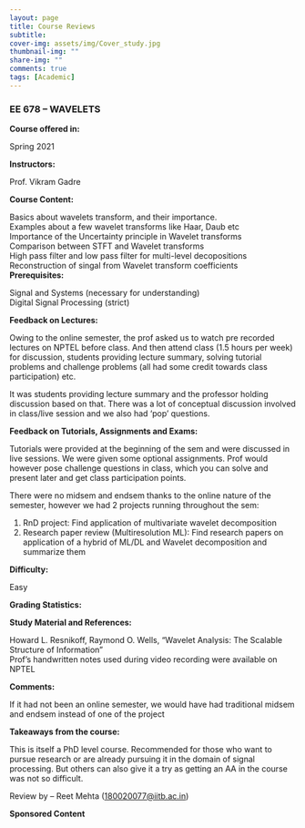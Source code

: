 ```yaml
---
layout: page
title: Course Reviews
subtitle:
cover-img: assets/img/Cover_study.jpg
thumbnail-img: ""
share-img: ""
comments: true
tags: [Academic]
---
```


### EE 678 – WAVELETS
**Course offered in:**

Spring 2021 <br>

**Instructors:**

Prof. Vikram Gadre <br>

**Course Content:**

Basics about wavelets transform, and their importance. <br>
Examples about a few wavelet transforms like Haar, Daub etc <br>
Importance of the Uncertainty principle in Wavelet transforms <br>
Comparison between STFT and Wavelet transforms <br>
High pass filter and low pass filter for multi-level decopositions <br>
Reconstruction of singal from Wavelet transform coefficients <br>
**Prerequisites:**

Signal and Systems (necessary for understanding) <br>
Digital Signal Processing (strict) <br>

**Feedback on Lectures:**

Owing to the online semester, the prof asked us to watch pre recorded lectures on NPTEL before class. And then attend class (1.5 hours per week) for discussion, students providing lecture summary, solving tutorial problems and challenge problems (all had some credit towards class participation) etc. <br>

It was students providing lecture summary and the professor holding discussion based on that. There was a lot of conceptual discussion involved in class/live session and we also had ‘pop’ questions. <br>

**Feedback on Tutorials, Assignments and Exams:**

Tutorials were provided at the beginning of the sem and were discussed in live sessions. We were given some optional assignments. Prof would however pose challenge questions in class, which you can solve and present later and get class participation points. <br>

There were no midsem and endsem thanks to the online nature of the semester, however we had 2 projects running throughout the sem: <br>
1. RnD project: Find application of multivariate wavelet decomposition <br>
2. Research paper review (Multiresolution ML): Find research papers on application of a hybrid of ML/DL and Wavelet decomposition and summarize them <br>

**Difficulty:**

Easy <br>

**Grading Statistics:**


**Study Material and References:**

Howard L. Resnikoff, Raymond O. Wells, “Wavelet Analysis: The Scalable Structure of Information” <br>
Prof’s handwritten notes used during video recording were available on NPTEL <br>

**Comments:**

If it had not been an online semester, we would have had traditional midsem and endsem instead of one of the project <br>

**Takeaways from the course:**

This is itself a PhD level course. Recommended for those who want to pursue research or are already pursuing it in the domain of signal processing. But others can also give it a try as getting an AA in the course was not so difficult. <br>

Review by – Reet Mehta (180020077@iitb.ac.in) <br>

**Sponsored Content**
